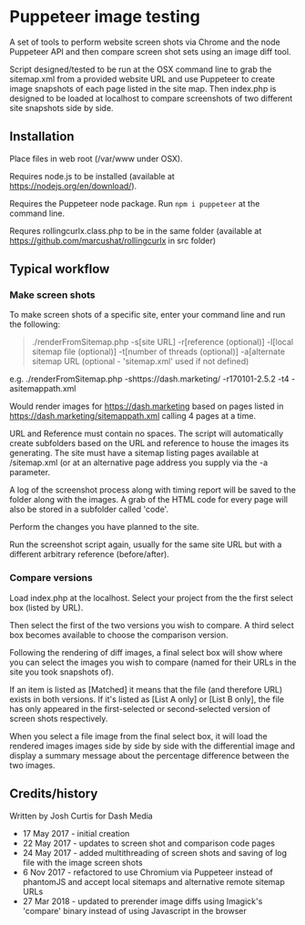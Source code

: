 # Puppeteer image testing
A set of tools to perform website screen shots via Chrome and the node Puppeteer API and then compare screen shot sets using an image diff tool.

Script designed/tested to be run at the OSX command line to grab the sitemap.xml from a provided website URL and use Puppeteer to create image snapshots of each page listed in the site map. Then index.php is designed to be loaded at localhost to compare screenshots of two different site snapshots side by side.

## Installation
Place files in web root (/var/www under OSX).

Requires node.js to be installed (available at https://nodejs.org/en/download/).

Requires the Puppeteer node package. Run `npm i puppeteer` at the command line.

Requres rollingcurlx.class.php to be in the same folder (available at https://github.com/marcushat/rollingcurlx in src folder)

## Typical workflow
### Make screen shots
To make screen shots of a specific site, enter your command line and run the following:
> ./renderFromSitemap.php -s[site URL] -r[reference (optional)] -l[local sitemap file (optional)] -t[number of threads (optional)] -a[alternate sitemap URL (optional - 'sitemap.xml' used if not defined)

e.g. ./renderFromSitemap.php -shttps://dash.marketing/ -r170101-2.5.2 -t4 -asitemappath.xml

Would render images for https://dash.marketing based on pages listed in https://dash.marketing/sitemappath.xml calling 4 pages at a time.

URL and Reference must contain no spaces. The script will automatically create subfolders based on the URL and reference to house the images its generating. The site must have a sitemap listing pages available at /sitemap.xml (or at an alternative page address you supply via the -a parameter.

A log of the screenshot process along with timing report will be saved to the folder along with the images. A grab of the HTML code for every page will also be stored in a subfolder called 'code'.

Perform the changes you have planned to the site.

Run the screenshot script again, usually for the same site URL but with a different arbitrary reference (before/after).

### Compare versions
Load index.php at the localhost. Select your project from the the first select box (listed by URL).

Then select the first of the two versions you wish to compare. A third select box becomes available to choose the comparison version.

Following the rendering of diff images, a final select box will show where you can select the images you wish to compare (named for their URLs in the site you took snapshots of).

If an item is listed as [Matched] it means that the file (and therefore URL) exists in both versions. If it's listed as [List A only] or [List B only], the file has only appeared in the first-selected or second-selected version of screen shots respectively.

When you select a file image from the final select box, it will load the rendered images images side by side by side with the differential image and display a summary message about the percentage difference between the two images.


## Credits/history
Written by Josh Curtis for Dash Media
- 17 May 2017 - initial creation
- 22 May 2017 - updates to screen shot and comparison code pages
- 24 May 2017 - added multithreading of screen shots and saving of log file with the image screen shots
- 6 Nov 2017 - refactored to use Chromium via Puppeteer instead of phantomJS and accept local sitemaps and alternative remote sitemap URLs
- 27 Mar 2018 - updated to prerender image diffs using Imagick's 'compare' binary instead of using Javascript in the browser
